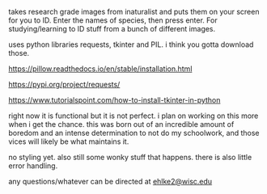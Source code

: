 takes research grade images from inaturalist and puts them on your screen for you to ID. Enter the names of species, then press enter. For studying/learning to ID stuff from a bunch of different images.

uses python libraries requests, tkinter and PIL. i think you gotta download those.

https://pillow.readthedocs.io/en/stable/installation.html

https://pypi.org/project/requests/

https://www.tutorialspoint.com/how-to-install-tkinter-in-python

right now it is functional but it is not perfect. i plan on working on this more when i get the chance. this was born out of an incredible amount of boredom and an intense determination to not do my schoolwork, and those vices will likely be what maintains it.

no styling yet. also still some wonky stuff that happens. there is also little error handling.

any questions/whatever can be directed at ehlke2@wisc.edu
